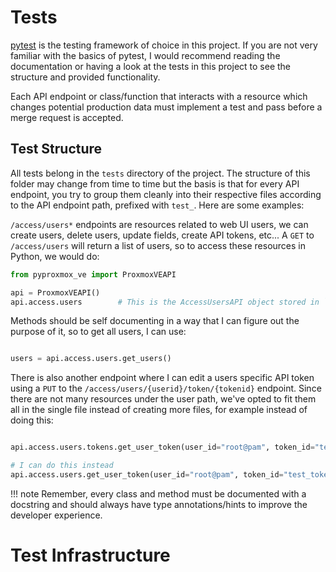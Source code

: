 # Tests

[pytest](https://docs.pytest.org/en/7.4.x/) is the testing framework of choice in this project. If you are not very familiar with the basics of pytest, I would recommend reading the documentation or having a look at the tests in this project to see the structure and provided functionality.

Each API endpoint or class/function that interacts with a resource which changes potential production data must implement a test and pass before a merge request is accepted.

## Test Structure

All tests belong in the `tests` directory of the project. The structure of this folder may change from time to time but the basis is that for every API endpoint, you try to group them cleanly into their respective files according to the API endpoint path, prefixed with `test_`. Here are some examples:

`/access/users*` endpoints are resources related to web UI users, we can create users, delete users, update fields, create API tokens, etc... A `GET` to `/access/users` will return a list of users, so to access these resources in Python, we would do:

```python
from pyproxmox_ve import ProxmoxVEAPI

api = ProxmoxVEAPI()
api.access.users        # This is the AccessUsersAPI object stored in `pyproxmox_ve/resources/access/users/users.py`
```

Methods should be self documenting in a way that I can figure out the purpose of it, so to get all users, I can use:
```python

users = api.access.users.get_users()
```

There is also another endpoint where I can edit a users specific API token using a `PUT` to the `/access/users/{userid}/token/{tokenid}` endpoint. Since there are not many resources under the user path, we've opted to fit them all in the single file instead of creating more files, for example instead of doing this:

```python

api.access.users.tokens.get_user_token(user_id="root@pam", token_id="test_token")

# I can do this instead
api.access.users.get_user_token(user_id="root@pam", token_id="test_token")
```

!!! note
    Remember, every class and method must be documented with a docstring and should always have type annotations/hints to improve the developer experience.

# Test Infrastructure